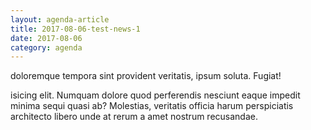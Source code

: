 ```yaml
---
layout: agenda-article
title: 2017-08-06-test-news-1
date: 2017-08-06
category: agenda
---
```


doloremque tempora sint provident veritatis, ipsum soluta. Fugiat!

isicing elit. Numquam dolore quod perferendis nesciunt eaque impedit minima sequi quasi ab? Molestias, veritatis officia harum perspiciatis architecto libero unde at rerum a amet nostrum recusandae.